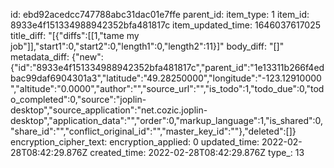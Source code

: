 id: ebd92acedcc747788abc31dac01e7ffe
parent_id: 
item_type: 1
item_id: 8933e4f151334988942352bfa481817c
item_updated_time: 1646037617025
title_diff: "[{\"diffs\":[[1,\"tame my job\"]],\"start1\":0,\"start2\":0,\"length1\":0,\"length2\":11}]"
body_diff: "[]"
metadata_diff: {"new":{"id":"8933e4f151334988942352bfa481817c","parent_id":"1e13311b266f4edbac99daf6904301a3","latitude":"49.28250000","longitude":"-123.12910000","altitude":"0.0000","author":"","source_url":"","is_todo":1,"todo_due":0,"todo_completed":0,"source":"joplin-desktop","source_application":"net.cozic.joplin-desktop","application_data":"","order":0,"markup_language":1,"is_shared":0,"share_id":"","conflict_original_id":"","master_key_id":""},"deleted":[]}
encryption_cipher_text: 
encryption_applied: 0
updated_time: 2022-02-28T08:42:29.876Z
created_time: 2022-02-28T08:42:29.876Z
type_: 13